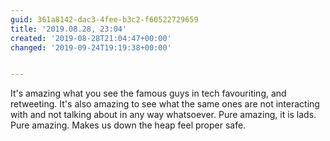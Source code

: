 ```yaml
---
guid: 361a8142-dac3-4fee-b3c2-f60522729659
title: '2019.08.28, 23:04'
created: '2019-08-28T21:04:47+00:00'
changed: '2019-09-24T19:19:38+00:00'


---
```


It's amazing what you see the famous guys in tech favouriting, and retweeting. It's also amazing to see what the same ones are not interacting with and not talking about in any way whatsoever. Pure amazing, it is lads. Pure amazing. Makes us down the heap feel proper safe.
